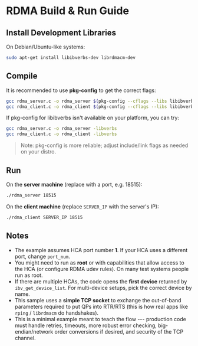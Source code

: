 # RDMA Build & Run Guide

## Install Development Libraries

On Debian/Ubuntu-like systems:

``` bash
sudo apt-get install libibverbs-dev librdmacm-dev
```

## Compile

It is recommended to use **pkg-config** to get the correct flags:

``` bash
gcc rdma_server.c -o rdma_server $(pkg-config --cflags --libs libibverbs)
gcc rdma_client.c -o rdma_client $(pkg-config --cflags --libs libibverbs)
```

If pkg-config for libibverbs isn't available on your platform, you can
try:

``` bash
gcc rdma_server.c -o rdma_server -libverbs
gcc rdma_client.c -o rdma_client -libverbs
```

> Note: pkg-config is more reliable; adjust include/link flags as
> needed on your distro.

## Run

On the **server machine** (replace with a port, e.g. 18515):

``` bash
./rdma_server 18515
```

On the **client machine** (replace `SERVER_IP` with the server's IP):

``` bash
./rdma_client SERVER_IP 18515
```

## Notes

-   The example assumes HCA port number **1**. If your HCA uses a
    different port, change `port_num`.
-   You might need to run as **root** or with capabilities that allow
    access to the HCA (or configure RDMA udev rules). On many test
    systems people run as root.
-   If there are multiple HCAs, the code opens the **first device**
    returned by `ibv_get_device_list`. For multi-device setups, pick the
    correct device by name.
-   This sample uses a **simple TCP socket** to exchange the out-of-band
    parameters required to put QPs into RTR/RTS (this is how real apps
    like `rping` / `librdmacm` do handshakes).
-   This is a minimal example meant to teach the flow --- production
    code must handle retries, timeouts, more robust error checking,
    big-endian/network order conversions if desired, and security of the
    TCP channel.

